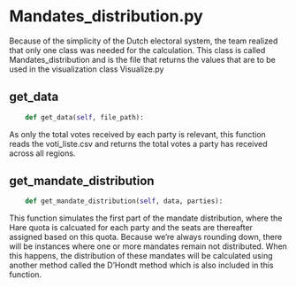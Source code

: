 # Mandates_distribution.py

Because of the simplicity of the Dutch electoral system, the team realized that only one class was needed for the calculation. This class is called Mandates_distribution and is the file that returns the values that are to be used in the visualization class Visualize.py

## get_data

```python
    def get_data(self, file_path):
```

As only the total votes received by each party is relevant, this function reads the voti_liste.csv and returns the total votes a party has received across all regions.

## get_mandate_distribution

```python
    def get_mandate_distribution(self, data, parties):
```

This function simulates the first part of the mandate distribution, where the Hare quota is calcuated for each party and the seats are thereafter assigned based on this quota. Because we’re always rounding down, there will be instances where one or more mandates remain not distributed. When this happens, the distribution of these mandates will be calculated using another method called the D’Hondt method which is also included in this function.
